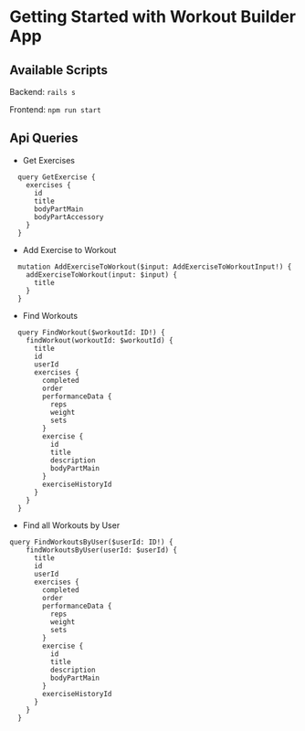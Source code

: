# Getting Started with Workout Builder App

## Available Scripts

Backend: `rails s`

Frontend: `npm run start`

## Api Queries

- Get Exercises

```gql
  query GetExercise {
    exercises {
      id
      title
      bodyPartMain
      bodyPartAccessory
    }
  }
```

- Add Exercise to Workout

```gql
  mutation AddExerciseToWorkout($input: AddExerciseToWorkoutInput!) {
    addExerciseToWorkout(input: $input) {
      title
    }
  }
```

- Find Workouts

```gql
  query FindWorkout($workoutId: ID!) {
    findWorkout(workoutId: $workoutId) {
      title
      id
      userId
      exercises {
        completed
        order
        performanceData {
          reps
          weight
          sets
        }
        exercise {
          id
          title
          description
          bodyPartMain
        }
        exerciseHistoryId
      }
    }
  }
```

- Find all Workouts by User

```gql
query FindWorkoutsByUser($userId: ID!) {
    findWorkoutsByUser(userId: $userId) {
      title
      id
      userId
      exercises {
        completed
        order
        performanceData {
          reps
          weight
          sets
        }
        exercise {
          id
          title
          description
          bodyPartMain
        }
        exerciseHistoryId
      }
    }
  }
```
